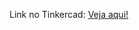 Link no Tinkercad: <a href="https://www.tinkercad.com/things/4a3W4yFwCp9-alarme-de-incendio/editel?returnTo=%2Fdashboard&sharecode=nOZegsxz8Bklk2FbnR2pirCnUoaMDixFlx5F-1QRU-4">Veja aqui!</a>
